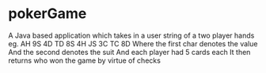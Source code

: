# pokerGame
A Java based application which takes in a user string of a two player hands 
eg. AH 9S 4D TD 8S 4H JS 3C TC 8D
Where the first char denotes the value
And the second denotes the suit
And each player had 5 cards each
It then returns who won the game by virtue of checks

